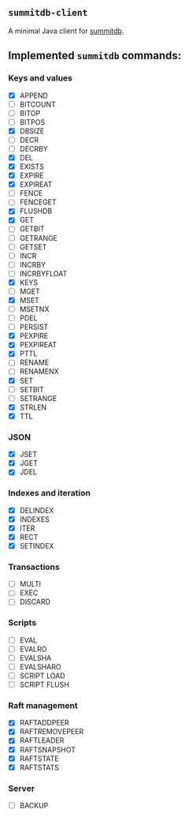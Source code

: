 ## `summitdb-client`

A minimal Java client for [summitdb](https://github.com/tidwall/summitdb).

## Implemented `summitdb` commands:

### Keys and values

- [x] APPEND
- [ ] BITCOUNT
- [ ] BITOP
- [ ] BITPOS
- [x] DBSIZE
- [ ] DECR
- [ ] DECRBY
- [x] DEL
- [x] EXISTS
- [x] EXPIRE
- [x] EXPIREAT
- [ ] FENCE
- [ ] FENCEGET
- [x] FLUSHDB
- [x] GET
- [ ] GETBIT
- [ ] GETRANGE
- [ ] GETSET
- [ ] INCR
- [ ] INCRBY
- [ ] INCRBYFLOAT
- [x] KEYS
- [ ] MGET
- [x] MSET
- [ ] MSETNX
- [ ] PDEL
- [ ] PERSIST
- [x] PEXPIRE
- [x] PEXPIREAT
- [x] PTTL
- [ ] RENAME
- [ ] RENAMENX
- [x] SET
- [ ] SETBIT
- [ ] SETRANGE
- [x] STRLEN
- [x] TTL

### JSON

- [x] JSET
- [x] JGET
- [x] JDEL

### Indexes and iteration

- [x] DELINDEX
- [x] INDEXES
- [x] ITER
- [x] RECT
- [x] SETINDEX

### Transactions

- [ ] MULTI
- [ ] EXEC
- [ ] DISCARD

### Scripts

- [ ] EVAL
- [ ] EVALRO
- [ ] EVALSHA
- [ ] EVALSHARO
- [ ] SCRIPT LOAD
- [ ] SCRIPT FLUSH

### Raft management

- [x] RAFTADDPEER
- [x] RAFTREMOVEPEER
- [x] RAFTLEADER
- [x] RAFTSNAPSHOT
- [x] RAFTSTATE
- [x] RAFTSTATS

### Server

- [ ] BACKUP
